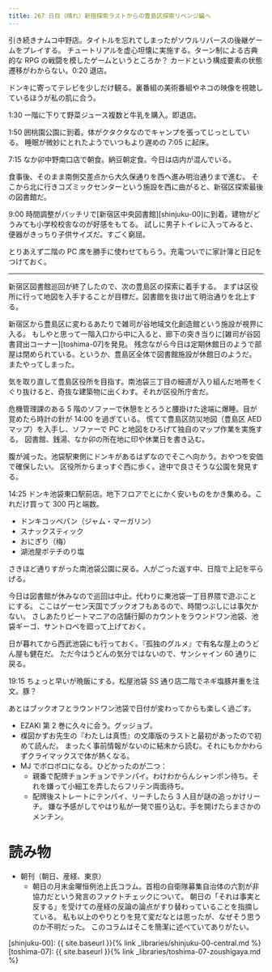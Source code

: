 ```yaml
---
title: 267 日目（晴れ）新宿探索ラストからの豊島区探索リベンジ編へ
---
```


引き続きナムコ中野店。タイトルを忘れてしまったがソウルリバースの後継ゲームをプレイする。
チュートリアルを虚心坦懐に実施する。ターン制による古典的な RPG の戦闘を模したゲームというところか？
カードという構成要素の状態遷移がわからない。0:20 退店。

ドンキに寄ってテレビを少しだけ観る。裏番組の美術番組やネコの映像を視聴しているほうが私の肌に合う。

1:30 一階に下りて野菜ジュース複数と牛乳を購入。即退店。

1:50 囲桃園公園に到着。体がクタクタなのでキャンプを張ってじっとしている。
睡眠が微妙にとれたようでいつもより遅めの 7:05 に起床。

7:15 なか卯中野南口店で朝食。納豆朝定食。今日は店内が混んでいる。

食事後、そのまま南側交差点から大久保通りを西へ進み明治通りまで進む。
そこから北に行きコズミックセンターという施設を西に曲がると、新宿区探索最後の図書館だ。

9:00 時間調整がバッチリで[新宿区中央図書館][shinjuku-00]に到着。建物がどうみても小学校校舎なのが好感をもてる。
試しに男子トイレに入ってみると、便器がきっちり子供サイズだ。すごく窮屈。

とりあえず二階の PC 席を勝手に使わせてもらう。充電ついでに家計簿と日記をつけておく。

----------

新宿区図書館巡回が終了したので、次の豊島区の探索に着手する。
まずは区役所に行って地図を入手することが目標だ。図書館を抜け出て明治通りを北上する。

新宿区から豊島区に変わるあたりで雑司が谷地域文化創造館という施設が視界に入る。
もしやと思って一階入口から中に入ると、廊下の突き当りに[雑司が谷図書貸出コーナー][toshima-07]を発見。
残念ながら今日は定期休館日のようで部屋は閉められている。というか、豊島区全体で図書館施設が休館日のようだ。
またやってしまった。

気を取り直して豊島区役所を目指す。南池袋三丁目の細道が入り組んだ地帯をくぐり抜けると、奇抜な建築物に出くわす。それが区役所庁舎だ。

危機管理課のある 5 階のソファーで休憩をとろうと腰掛けた途端に爆睡。目が覚めたら時計の針が 14:00 を過ぎている。
慌てて豊島区防災地図（豊島区 AED マップ）を入手し、ソファーで PC と地図をひろげて独自のマップ作業を実施する。
図書館、銭湯、なか卯の所在地に印や休業日を書き込む。

腹が減った。池袋駅東側にドンキがあるはずなのでそこへ向かう。おやつを安価で確保したい。
区役所からまっすぐ西に歩く。途中で良さそうな公園を発見する。

14:25 ドンキ池袋東口駅前店。地下フロアでとにかく安いものをかき集める。これだけ買って 300 円と端数。
* ドンキコッペパン（ジャム・マーガリン）
* スナックスティック
* おにぎり（梅）
* 湖池屋ポテチのり塩

さきほど通りすがった南池袋公園に戻る。人がごった返す中、日陰で上記を平らげる。

今日は図書館が休みなので巡回は中止。代わりに東池袋一丁目界隈で遊ぶことにする。
ここはゲーセン天国でブックオフもあるので、時間つぶしには事欠かない。
さしあたりビートマニアの店舗行脚のカウントをラウンドワン池袋、池袋ギーゴ、サントロペを廻って上げておく。

日が暮れてから西武池袋にも行っておく。『孤独のグルメ』で有名な屋上のうどん屋も健在だ。
ただ今はうどんの気分ではないので、サンシャイン 60 通りに戻る。

19:15 ちょっと早いが晩飯にする。松屋池袋 SS 通り店二階でネギ塩豚丼重を注文。豚？

あとはブックオフとラウンドワン池袋で日付が変わってからも楽しく過ごす。
* EZAKI 第 2 巻に久々に会う。グッジョブ。
* 楳図かずお先生の『わたしは真悟』の文庫版のラストと最初があったので初めて読んだ。
  まったく事前情報がないのに結末から読む。それにもかかわらずクライマックスで体が熱くなる。
* MJ でボロボロになる。ひどかったのが二つ：
  * 親番で配牌チョンチョンでテンパイ。わけわからんシャンポン待ち。それを嫌って小細工を弄したらフリテン両面待ち。
  * 配牌後ストレートにテンパイ、リーチしたら 3 人目が謎の追っかけリーチ。
    嫌な予感がしてやはり私が一発で振り込む。手を開けたらまさかのメンチン。

# 読み物

* 朝刊（朝日、産経、東京）
  * 朝日の月末金曜恒例池上氏コラム。首相の自衛隊募集自治体の六割が非協力だという発言のファクトチェックについて。
    朝日の「それは事実と反する」を受けての産経の反論の論点がすり替わっていることを指摘している。
    私も以上のやりとりを見て変だなとは思ったが、なぜそう思うのか不明だった。
    このコラムはそこを簡潔に述べていてありがたい。

[shinjuku-00]: {{ site.baseurl }}{% link _libraries/shinjuku-00-central.md %}
[toshima-07]: {{ site.baseurl }}{% link _libraries/toshima-07-zoushigaya.md %}
